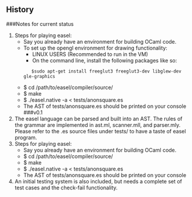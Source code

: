 ## History
###Notes for current status
1. Steps for playing easel:
   * Say you already have an environment for building OCaml code.
   * To set up the opengl environment for drawing functionality:
     * LINUX USERS (Recommended to run in the VM)
     * On the command line, install the following packages like so: 
     ```
        $sudo apt-get install freeglut3 freeglut3-dev libglew-dev gle-graphics
     ```
   * $ cd /path/to/easel/compiler/source/
   * $ make
   * $ ./easel.native -a < tests/anonsquare.es
   * The AST of tests/anonsquare.es should be printed on your console
###v0.1
1. The easel language can be parsed and built into an AST. The rules of the grammar are implemented in ast.ml, scanner.mll, and parser.mly. Please refer to the .es source files under tests/ to have a taste of easel program.
2. Steps for playing easel:
   * Say you already have an environment for building OCaml code.
   * $ cd /path/to/easel/compiler/source/
   * $ make
   * $ ./easel.native -a < tests/anonsquare.es
   * The AST of tests/anonsquare.es should be printed on your console
3. An initial testing system is also included, but needs a complete set of test cases and the check-fail functionality.
